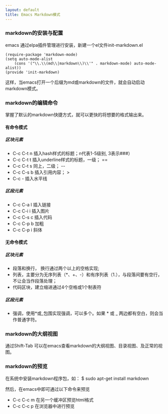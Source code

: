 ```yaml
---
layout: default
title: Emacs Markdown模式
---
```


### markdown的安装与配置 ###
emacs 通过elpa插件管理进行安装，新建一个el文件init-markdown.el  

    (require-package 'markdown-mode)  
    (setq auto-mode-alist  
        (cons '("\\.\\(md\\|markdown\\)\\'" . markdown-mode) auto-mode-alist))
    (provide 'init-markdown)  

这样，当emacs打开一个后缀为md或markdown的文件，就会自动启动markdown模式。

<!-- more -->

### markdown的编辑命令 ###
掌握了默认的markdown快捷方式，就可以更快的将想要的格式输出来。

#### 有命令模式 ####
##### 区块元素 #####
* C-c C-t n 插入hash样式的标题；n代表1-5级别, 3表示\###）
* C-c C-t t 插入underline样式的标题，一级； ==  
* C-c C-t s 同上，二级； --
* C-c C-s b 插入引用内容； >
* C-c -     插入水平线

##### 区段元素 #####
* C-c C-a l 插入链接 []()
* C-c C-i i 插入图片 ![]()
* C-c C-s c 插入代码 ` `
* C-c C-p b 加粗
* C-c C-p i 斜体 

#### 无命令模式 ####
##### 区块元素 #####
+ 段落和换行， 换行通过两个以上的空格实现;
+ 列表，主要分为无序列表（*、+、-）和有序列表（1.），与段落间要有空行，不让会当作段落处理；
+ 代码区块，建立缩进通过4个空格或1个制表符

##### 区段元素 #####
- 强调，使用*或_包围实现强调，可以多个。如果 * 或 _ 两边都有空白，则会当作普通字符。

### markdown的大纲视图 ###
通过Shift-Tab 可以在emacs查看markdown的大纲视图、目录视图、及正常的视图。

### markdown的预览 ###
在系统中安装markdown程序包，如：
$ sudo apt-get install markdown

然后，在emacs中即可通过以下命令来预览

* C-c C-c m 在另一个缓冲区预览html格式
* C-c C-c p 在浏览器中进行预览

